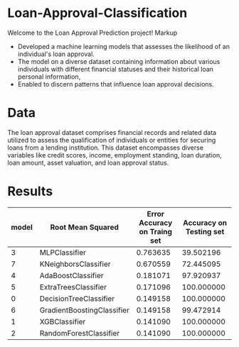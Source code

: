 # Loan-Approval-Classification
Welcome to the Loan Approval Prediction project!
Markup 
* Developed a machine learning models that assesses the likelihood of an individual's loan approval. 
* The model on a diverse dataset containing information about various individuals with different financial statuses and their historical loan personal information,
* Enabled to discern patterns that influence loan approval decisions.
# Data
The loan approval dataset comprises financial records and related data utilized to assess the qualification of individuals or entities for securing loans from a lending institution. This dataset encompasses diverse variables like credit scores, income, employment standing, loan duration, loan amount, asset valuation, and loan approval status.
# Results
model |	Root Mean Squared | Error	Accuracy on Traing set |	Accuracy on Testing set
------|-------------------|------------------------------|-------------------------
3 |	MLPClassifier |	0.763635 |	39.502196 |	41.686183
7 |	KNeighborsClassifier |	0.670559 |	72.445095 |	55.035129
4 |	AdaBoostClassifier |	0.181071 |	97.920937 |	96.721311
5 |	ExtraTreesClassifier |	0.171096 |	100.000000 |	97.072600
0 |	DecisionTreeClassifier |	0.149158 |	100.000000 |	97.775176
6 |	GradientBoostingClassifier |	0.149158 |	99.472914 |	97.775176
1 |	XGBClassifier |	0.141090 |	100.000000 |	98.009368
2 |	RandomForestClassifier |	0.141090 |	100.000000 |	98.009368
